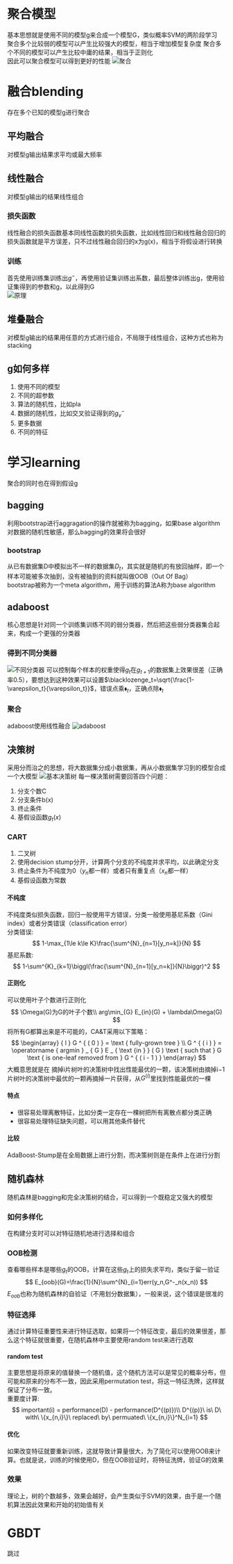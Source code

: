 # 聚合模型
基本思想就是使用不同的模型g来合成一个模型G，类似概率SVM的两阶段学习  
聚合多个比较弱的模型可以产生比较强大的模型，相当于增加模型复杂度
聚合多个不同的模型可以产生比较中庸的结果，相当于正则化  
因此可以聚合模型可以得到更好的性能
![聚合](https://img2018.cnblogs.com/blog/1010007/201906/1010007-20190619154053780-1986069632.png)

# 融合blending
存在多个已知的模型g进行聚合

## 平均融合
对模型g输出结果求平均或最大频率

## 线性融合
对模型g输出的结果线性组合

### 损失函数
线性融合的损失函数基本同线性函数的损失函数，比如线性回归和线性融合回归的损失函数就是平方误差，只不过线性融合回归的x为g(x)，相当于将假设进行转换

### 训练
首先使用训练集训练出$g^{-}$，再使用验证集训练出系数，最后整体训练出g，使用验证集得到的参数和g，以此得到G  
![原理](https://img2018.cnblogs.com/blog/1010007/201906/1010007-20190619160820072-606793019.png)

## 堆叠融合
对模型g输出的结果用任意的方式进行组合，不局限于线性组合，这种方式也称为stacking

## g如何多样
1. 使用不同的模型
2. 不同的超参数
3. 算法的随机性，比如pla
4. 数据的随机性，比如交叉验证得到的$g^{-}_v$
5. 更多数据
6. 不同的特征

# 学习learning
聚合的同时也在得到假设g

## bagging
利用bootstrap进行aggragation的操作就被称为bagging，如果base algorithm对数据的随机性敏感，那么bagging的效果将会很好

### bootstrap
从已有数据集D中模拟出不一样的数据集$D_t$，其实就是随机的有放回抽样，即一个样本可能被多次抽到，没有被抽到的资料就叫做OOB（Out Of Bag）  
bootstrap被称为一个meta algorithm，用于训练的算法A称为base algorithm

## adaboost
核心思想是针对同一个训练集训练不同的弱分类器，然后把这些弱分类器集合起来，构成一个更强的分类器

### 得到不同分类器
![不同分类器](https://images2015.cnblogs.com/blog/1020614/201703/1020614-20170304203859313-690179126.png)
可以控制每个样本的权重使得$g_t$在$g_{t+1}$的数据集上效果很差（正确率0.5），要想达到这种效果可以设置$\blacklozenge_t=\sqrt{\frac{1-\varepsilon_t}{\varepsilon_t}}$，错误点乘$\blacklozenge_t$，正确点除$\blacklozenge_t$

### 聚合
adaboost使用线性融合
![adaboost](https://images2015.cnblogs.com/blog/1020614/201703/1020614-20170304210854235-622097062.png)

## 决策树
采用分而治之的思想，将大数据集分成小数据集，再从小数据集学习到的模型合成一个大模型
![基本决策树](https://img-blog.csdn.net/20180331221329144)
每一棵决策树需要回答四个问题：
1. 分支个数C
2. 分支条件b(x)
3. 终止条件
4. 基假设函数$g_t(x)$

### CART
1. 二叉树
2. 使用decision stump分开，计算两个分支的不纯度并求平均，以此确定分支
3. 终止条件为不纯度为0（$y_n$都一样）或者只有重复点（$x_n$都一样）
4. 基假设函数为常数

#### 不纯度
不纯度类似损失函数，回归一般使用平方错误，分类一般使用基尼系数（Gini index）或者分类错误（classification error）  
分类错误:
$$
1-\max_{1\le k\le K}\frac{\sum^{N}_{n=1}[y_n=k]}{N}
$$
基尼系数:
$$
1-\sum^{K}_{k=1}\biggl(\frac{\sum^{N}_{n=1}[y_n=k]}{N}\biggr)^2
$$



#### 正则化
可以使用叶子个数进行正则化
$$
\Omega(G)为G的叶子个数\\
arg\min_{G} E_{in}(G) + \lambda\Omega(G)
$$
将所有G都算出来是不可能的，CA&T采用以下策略：
$$
\begin{array} { l } G ^ { ( 0 ) } = \text { fully-grown tree } \\ G ^ { ( i ) } = \operatorname { argmin } _ { G } E _ { \text {in } } ( G ) \text { such that } G \text { is one-leaf removed from } G ^ { ( i - 1 ) } \end{array}
$$
大概意思就是在 摘掉i片树叶的决策树中找出性能最优的一颗，该决策树由摘掉i−1片树叶的决策树中最优的一颗再摘掉一片获得，从$G^{(i)}$里找到性能最优的一棵

#### 特点
- 很容易处理离散特征，比如分类一定存在一棵树把所有离散点都分类正确
- 很容易处理特征缺失问题，可以用其他条件替代

#### 比较
AdaBoost-Stump是在全局数据上进行分割，而决策树则是在条件上在进行分割

## 随机森林
随机森林是bagging和完全决策树的结合，可以得到一个既稳定又强大的模型

### 如何多样化
在构建分支时可以对特征随机地进行选择和组合

### OOB检测
查看哪些样本是哪些$g_t$的OOB，计算在这些$g_t$上的损失求平均，类似于留一验证
$$
E_{oob}(G)=\frac{1}{N}\sum^{N}_{i=1}err(y_n,G^-_n(x_n))
$$
$E_{oob}$也称为随机森林的自验证（不用划分数据集），一般来说，这个错误是很准的

### 特征选择
通过计算特征重要性来进行特征选取，如果将一个特征改变，最后的效果很差，那么这个特征就很重要，在随机森林中主要使用random test来进行选取

#### random test
主要思想是将原来的值替换一个随机值，这个随机方法可以是常见的概率分布，但可能和原来的分布不一致，因此采用permutation test，将这一特征洗牌，这样就保证了分布一致。  
重要度计算:
$$
important(i) = performance(D) - performance(D^{(p)})\\
D^{(p)}\ is\ D\ with\ \{x_{n,i}\}\ replaced\ by\ permuated\ \{x_{n,i}\}^N_{i=1} 
$$

#### 优化
如果改变特征就要重新训练，这就导致计算量很大，为了简化可以使用OOB来计算。也就是说，训练的时候使用D，但在OOB验证时，将特征洗牌，验证G的效果

### 效果
理论上，树的个数越多，效果会越好，会产生类似于SVM的效果，由于是一个随机算法因此效果和开始的初始值有关

# GBDT
跳过